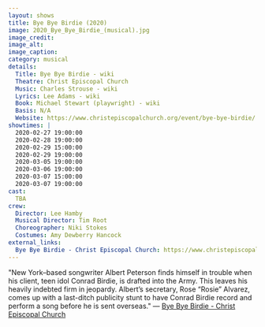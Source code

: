 ```yaml
---
layout: shows
title: Bye Bye Birdie (2020)
image: 2020_Bye_Bye_Birdie_(musical).jpg
image_credit: 
image_alt:
image_caption:
category: musical
details:
  Title: Bye Bye Birdie - wiki
  Theatre: Christ Episcopal Church
  Music: Charles Strouse - wiki
  Lyrics: Lee Adams - wiki
  Book: Michael Stewart (playwright) - wiki
  Basis: N/A
  Website: https://www.christepiscopalchurch.org/event/bye-bye-birdie/
showtimes: |
  2020-02-27 19:00:00
  2020-02-28 19:00:00
  2020-02-29 15:00:00
  2020-02-29 19:00:00
  2020-03-05 19:00:00
  2020-03-06 19:00:00
  2020-03-07 15:00:00
  2020-03-07 19:00:00
cast:
  TBA
crew:
  Director: Lee Hamby
  Musical Director: Tim Root
  Choreographer: Niki Stokes
  Costumes: Amy Dewberry Hancock
external_links:
  Bye Bye Birdie - Christ Episcopal Church: https://www.christepiscopalchurch.org/event/bye-bye-birdie/
---
```

"New York–based songwriter Albert Peterson finds himself in trouble when his client, teen idol Conrad Birdie, is drafted into the Army. This leaves his heavily indebted firm in jeopardy. Albert’s secretary, Rose “Rosie” Alvarez, comes up with a last-ditch publicity stunt to have Conrad Birdie record and perform a song before he is sent overseas." — [Bye Bye Birdie - Christ Episcopal Church](https://www.christepiscopalchurch.org/event/bye-bye-birdie/)
